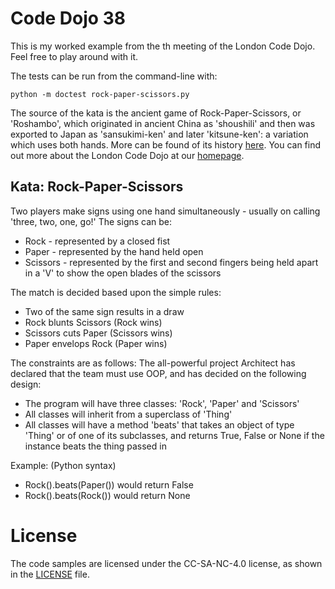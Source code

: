 # Code Dojo 38
This is my worked example from the th meeting of the London Code Dojo. Feel free to play around with it. 

The tests can be run from the command-line with:

	python -m doctest rock-paper-scissors.py

The source of the kata is the ancient game of Rock-Paper-Scissors, or 'Roshambo', which originated in ancient China as 'shoushili' and then was exported to Japan as 'sansukimi-ken' and later 'kitsune-ken': a variation which uses both hands. More can be found of its history [here](https://en.wikipedia.org/wiki/Rock-paper-scissors#History).
You can find out more about the London Code Dojo at our [homepage](http://www.meetup.com/London-Code-Dojo/).

## Kata: Rock-Paper-Scissors
Two players make signs using one hand simultaneously - usually on calling 'three, two, one, go!'
The signs can be:
* Rock - represented by a closed fist
* Paper - represented by the hand held open
* Scissors - represented by the first and second fingers being held apart in a 'V' to show the open blades of the scissors

The match is decided based upon the simple rules:
* Two of the same sign results in a draw
* Rock blunts Scissors (Rock wins)
* Scissors cuts Paper (Scissors wins)
* Paper envelops Rock (Paper wins)

The constraints are as follows:
The all-powerful project Architect has declared that the team must use OOP, and has decided on the following design:
* The program will have three classes: 'Rock', 'Paper' and 'Scissors'
* All classes will inherit from a superclass of 'Thing'
* All classes will have a method 'beats' that takes an object of type 'Thing' or of one of its subclasses, and returns True, False or None if the instance beats the thing passed in 

Example: (Python syntax)
* Rock().beats(Paper()) would return False
* Rock().beats(Rock()) would return None

# License
The code samples are licensed under the CC-SA-NC-4.0 license, as shown in the [LICENSE](/LICENSE) file.
